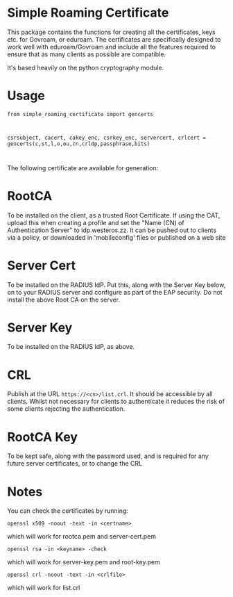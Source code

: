 Simple Roaming Certificate
==========================

This package contains the functions for creating all the certificates, keys
etc.  for Govroam, or eduroam.  The certificates are specifically designed to
work well with eduroam/Govroam and include all the features required to
ensure that as many clients as possible are compatible.

It's based heavily on the python cryptography module.

Usage
=====

<code>from simple_roaming_certificate import gencerts

csrsubject, cacert, cakey_enc, csrkey_enc, servercert, crlcert = gencerts(c,st,l,o,ou,cn,crldp,passphrase,bits)

</code>

The following certificate are available for generation:

RootCA
======
To be installed on the client, as a trusted Root Certificate.
If using the CAT, upload this when creating a profile and set the "Name (CN) of Authentication Server" to idp.westeros.zz.
It can be pushed out to clients via a policy, or downloaded in 'mobileconfig' files or published on a web site

Server Cert 
===========
To be installed on the RADIUS IdP.
Put this, along with the Server Key below, on to your RADIUS server and configure as part of the EAP security. Do not install the above Root CA on the server.

Server Key 
==========
To be installed on the RADIUS IdP, as above.

CRL 
===
Publish at the URL <code>https://&lt;cn&gt;/list.crl</code>. It should be accessible by all clients. Whilst not necessary for clients to authenticate it reduces the risk of some clients rejecting the authentication.

RootCA Key 
==========
To be kept safe, along with the password used, and is required for any future server certificates, or to change the CRL


Notes
=====

You can check the certificates by running:

<code>openssl x509 -noout -text -in &lt;certname&gt;</code>

which will work for rootca.pem and server-cert.pem

<code>openssl rsa -in &lt;keyname&gt; -check</code>

which will work for server-key.pem and root-key.pem

<code>openssl crl -noout -text -in &lt;crlfile&gt;</code>

which will work for list.crl

